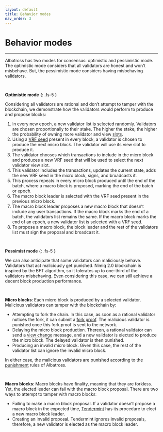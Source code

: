 ```yaml
---
layout: default
title: Behavior modes
nav_order: 3
---
```


# Behavior modes

---

Albatross has two modes for consensus: optimistic and pessimistic mode. The optimistic mode considers that all validators are honest and won't misbehave. But, the pessimistic mode considers having misbehaving validators.

<br/>

**Optimistic mode**
{: .fs-5 }

Considering all validators are rational and don’t attempt to tamper with the blockchain, we demonstrate how the validators would perform to produce and propose blocks:

1. In every new epoch, a new validator list is selected randomly. Validators are chosen proportionally to their stake. The higher the stake, the higher the probability of owning more validator and view [slots](/albatross-doc/docs/blockchain/slots).
2. Using a [VRF seed](/albatross-doc/docs/vrf) present in every block, a validator is chosen to produce the next micro block. The validator will use its view slot to produce it.
3. The validator chooses which transactions to include in the micro block and produces a new VRF seed that will be used to select the next validator view slot.
4. This validator includes the transactions, updates the current state, adds the new VRF seed in the micro block, signs, and broadcasts it.
5. This process repeats in every micro block produced until the end of the batch, where a macro block is proposed, marking the end of the batch or epoch.
6. The macro block leader is selected with the VRF seed present in the previous micro block.
7. The macro block leader proposes a new macro block that doesn’t include any user transactions. If the macro block marks the end of a batch, the validators list remains the same. If the macro block marks the end of an epoch, a new validator list is selected with a VRF seed.
8. To propose a macro block, the block leader and the rest of the validators list must sign the proposal and broadcast it.

<br/>

**Pessimist mode**
{: .fs-5 }

We can also anticipate that some validators can maliciously behave. Validators that act maliciously get punished. Nimiq 2.0 blockchain is inspired by the BFT algorithm, so it tolerates up to one-third of the validators misbehaving. Even considering this case, we can still achieve a decent block production performance.

<br/>

**Micro blocks**: Each micro block is produced by a selected validator. Malicious validators can tamper with the blockchain by:
  - Attempting to fork the chain. In this case, as soon as a rational validator notices the fork, it can submit a [fork proof](/albatross-doc/docs/blockchain/fork-proofs). The malicious validator is punished once this fork proof is sent to the network.
  - Delaying the micro block production. Thereon, a rational validator can send a [view change](/albatross-doc/docs/blockchain/view-change) message, and a new validator is elected to produce the micro block. The delayed validator is then punished.
  - Producing an invalid micro block. Given this case, the rest of the validator list can ignore the invalid micro block.


In either case, the malicious validators are punished according to the [punishment](/albatross-doc/docs/staking-contract/punishments) rules of Albatross.

<br/>

**Macro blocks**: Macro blocks have finality, meaning that they are forkless. Yet, the elected leader can fail with the macro block proposal. There are two ways to attempt to tamper with macro blocks:

  - Failing to make a macro block proposal. If a validator doesn’t propose a macro block in the expected time, [Tendermint](/albatross-doc/docs/blockchain/tendermint) has its procedure to elect a new macro block leader.
  - Creating an invalid proposal. Tendermint ignores invalid proposals, therefore, a new validator is elected as the macro block leader.
